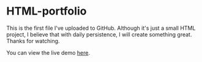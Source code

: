 # HTML-portfolio
This is the first file I've uploaded to GitHub. Although it's just a small HTML project, I believe that with daily persistence, I will create something great. Thanks for watching.

You can view the live demo [here](https://mayihsuan.github.io/html-portfolio/).

